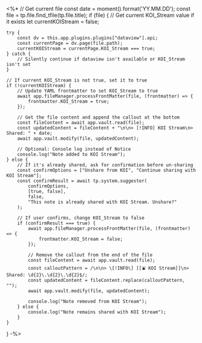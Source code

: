 <%*
// Get current file
const date = moment().format('YY.MM.DD');
const file = tp.file.find_tfile(tp.file.title);
if (file) {
    // Get current KOI_Stream value if it exists
    let currentKOIStream = false;
    
    try {
        const dv = this.app.plugins.plugins["dataview"].api;
        const currentPage = dv.page(file.path);
        currentKOIStream = currentPage.KOI_Stream === true;
    } catch {
        // Silently continue if dataview isn't available or KOI_Stream isn't set
    }
    
    // If current KOI_Stream is not true, set it to true
    if (!currentKOIStream) {
        // Update YAML frontmatter to set KOI_Stream to true
        await app.fileManager.processFrontMatter(file, (frontmatter) => {
            frontmatter.KOI_Stream = true;
        });
        
        // Get the file content and append the callout at the bottom
        const fileContent = await app.vault.read(file);
        const updatedContent = fileContent + "\n\n> [!INFO] KOI Stream\n> Shared: " + date;
        await app.vault.modify(file, updatedContent);
        
        // Optional: Console log instead of Notice
        console.log("Note added to KOI Stream");
    } else {
        // If it's already shared, ask for confirmation before un-sharing
        const confirmOptions = ["Unshare from KOI", "Continue sharing with KOI Stream"];
        const confirmResult = await tp.system.suggester(
            confirmOptions,
            [true, false],
            false,
            "This note is already shared with KOI Stream. Unshare?"
        );
        
        // If user confirms, change KOI_Stream to false
        if (confirmResult === true) {
            await app.fileManager.processFrontMatter(file, (frontmatter) => {
                frontmatter.KOI_Stream = false;
            });
            
            // Remove the callout from the end of the file
            const fileContent = await app.vault.read(file);
            const calloutPattern = /\n\n> \[!INFO\] [[⛲ KOI Stream]]\n> Shared: \d{2}\.\d{2}\.\d{2}$/;
            const updatedContent = fileContent.replace(calloutPattern, "");
            await app.vault.modify(file, updatedContent);
            
            console.log("Note removed from KOI Stream");
        } else {
            console.log("Note remains shared with KOI Stream");
        }
    }
}
-%>